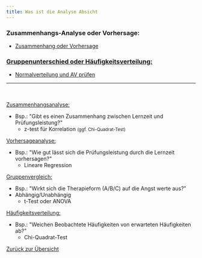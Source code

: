```yaml
---
title: Was ist die Analyse Absicht
---
```


### Zusammenhangs-Analyse oder Vorhersage:</u>

* [Zusammenhang oder Vorhersage](/zusammenhang-oder-vorhersage)

### <u>Gruppenunterschied oder Häufigkeitsverteilung:</u>

* [Normalverteilung und AV prüfen](/normalverteilung-und-av-pruefen)
___
<br><br>
<u>Zusammenhangsanalyse:</u>

* Bsp.: "Gibt es einen Zusammenhang zwischen Lernzeit und Prüfungsleistung?"
  * z-test für Korrelation <small>(ggf. Chi-Quadrat-Test)</small>

<u>Vorhersageanalyse:</u>

* Bsp.: "Wie gut lässt sich die Prüfungsleistung durch die Lernzeit vorhersagen?"
  * Lineare Regression

<u>Gruppenvergleich:</u>

* Bsp.: "Wirkt sich die Therapieform (A/B/C) auf die Angst werte aus?"
* Abhängig/Unabhängig
  * t-Test oder ANOVA

<u>Häufigkeitsverteilung:</u>

* Bsp.: "Weichen Beobachtete Häufigkeiten von erwarteten Häufigkeiten ab?"
  * Chi-Quadrat-Test

[Zurück zur Übersicht](/voraussetzungen)
